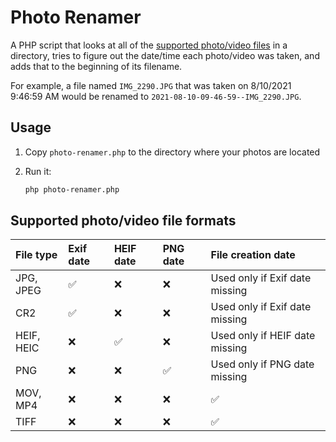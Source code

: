 # Photo Renamer

A PHP script that looks at all of the [supported photo/video files](#supported-photovideo-file-formats) in a directory, tries to figure out the date/time each photo/video was taken, and adds that to the beginning of its filename.

For example, a file named `IMG_2290.JPG` that was taken on 8/10/2021 9:46:59 AM would be renamed to `2021-08-10-09-46-59--IMG_2290.JPG`.

## Usage

1. Copy `photo-renamer.php` to the directory where your photos are located

1. Run it:

	```sh
	php photo-renamer.php
	```

## Supported photo/video file formats

| File type | Exif date | HEIF date | PNG date | File creation date |
| :-------- | :-------- | :-------- | :------- | :----------------- |
| JPG, JPEG | ✅ | ❌ | ❌ | Used only if Exif date missing |
| CR2 | ✅ | ❌ | ❌ | Used only if Exif date missing |
| HEIF, HEIC | ❌ | ✅ | ❌ | Used only if HEIF date missing |
| PNG | ❌ | ❌ | ✅ | Used only if PNG date missing |
| MOV, MP4 | ❌ | ❌ | ❌ | ✅ |
| TIFF | ❌ | ❌ | ❌ | ✅ |